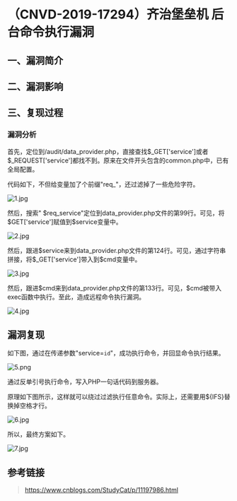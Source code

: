 （CNVD-2019-17294）齐治堡垒机 后台命令执行漏洞
==============================================

一、漏洞简介
------------

二、漏洞影响
------------

三、复现过程
------------

### 漏洞分析

首先，定位到/audit/data\_provider.php，直接查找\$\_GET\['service'\]或者\$\_REQUEST\['service'\]都找不到。原来在文件开头包含的common.php中，已有全局配置。

代码如下，不但给变量加了个前缀"req\_"，还过滤掉了一些危险字符。

![1.jpg](/Users/aresx/Documents/VulWiki/.resource/(CNVD-2019-17294)齐治堡垒机后台命令执行漏洞/media/rId25.jpg)

然后，搜索"
\$req\_service"定位到data\_provider.php文件的第99行。可见，将\$GET\['service'\]赋值到\$service变量中。

![2.jpg](/Users/aresx/Documents/VulWiki/.resource/(CNVD-2019-17294)齐治堡垒机后台命令执行漏洞/media/rId26.jpg)

然后，跟进\$service来到data\_provider.php文件的第124行。可见，通过字符串拼接，将\$\_GET\['service'\]带入到\$cmd变量中。

![3.jpg](/Users/aresx/Documents/VulWiki/.resource/(CNVD-2019-17294)齐治堡垒机后台命令执行漏洞/media/rId27.jpg)

然后，跟进\$cmd来到data\_provider.php文件的第133行。可见，\$cmd被带入exec函数中执行。至此，造成远程命令执行漏洞。

![4.jpg](/Users/aresx/Documents/VulWiki/.resource/(CNVD-2019-17294)齐治堡垒机后台命令执行漏洞/media/rId28.jpg)

漏洞复现
--------

如下图，通过在传递参数"service=`id`"，成功执行命令，并回显命令执行结果。

![5.png](/Users/aresx/Documents/VulWiki/.resource/(CNVD-2019-17294)齐治堡垒机后台命令执行漏洞/media/rId30.png)

通过反单引号执行命令，写入PHP一句话代码到服务器。

原理如下图所示，这样就可以绕过过滤执行任意命令。实际上，还需要用\${IFS}替换掉空格才行。

![6.jpg](/Users/aresx/Documents/VulWiki/.resource/(CNVD-2019-17294)齐治堡垒机后台命令执行漏洞/media/rId31.jpg)

所以，最终方案如下。

![7.jpg](/Users/aresx/Documents/VulWiki/.resource/(CNVD-2019-17294)齐治堡垒机后台命令执行漏洞/media/rId32.jpg)

参考链接
--------

> https://www.cnblogs.com/StudyCat/p/11197986.html
